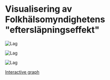 # Visualisering av Folkhälsomyndighetens "eftersläpningseffekt"

![Lag](https://github.com/joelonsql/coronalyzer/blob/master/Folkhalsomyndigheten_Covid19/2020-04-20.png?raw=true "Lag")

![Lag](https://github.com/joelonsql/coronalyzer/blob/master/Folkhalsomyndigheten_Covid19/lag-2020-04-20.png?raw=true "Lag")

![Lag](https://github.com/joelonsql/coronalyzer/blob/master/Folkhalsomyndigheten_Covid19/lag2-2020-04-20.png?raw=true "Lag")

[Interactive graph](https://rpubs.com/purrpurr/601858)
